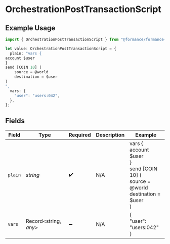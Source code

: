 # OrchestrationPostTransactionScript

## Example Usage

```typescript
import { OrchestrationPostTransactionScript } from "@formance/formance-sdk/sdk/models/shared";

let value: OrchestrationPostTransactionScript = {
  plain: "vars {
account $user
}
send [COIN 10] (
	source = @world
	destination = $user
)
",
  vars: {
    "user": "users:042",
  },
};
```

## Fields

| Field                                                                            | Type                                                                             | Required                                                                         | Description                                                                      | Example                                                                          |
| -------------------------------------------------------------------------------- | -------------------------------------------------------------------------------- | -------------------------------------------------------------------------------- | -------------------------------------------------------------------------------- | -------------------------------------------------------------------------------- |
| `plain`                                                                          | *string*                                                                         | :heavy_check_mark:                                                               | N/A                                                                              | vars {<br/>account $user<br/>}<br/>send [COIN 10] (<br/>	source = @world<br/>	destination = $user<br/>)<br/> |
| `vars`                                                                           | Record<string, *any*>                                                            | :heavy_minus_sign:                                                               | N/A                                                                              | {<br/>"user": "users:042"<br/>}                                                  |